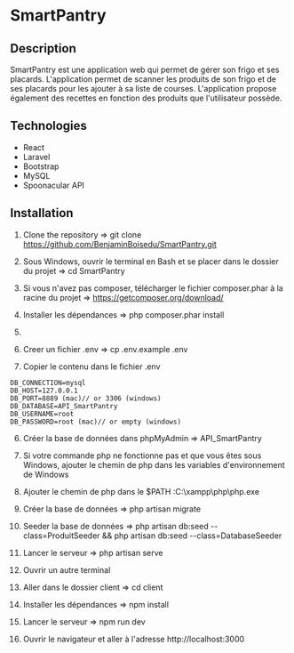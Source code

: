 # SmartPantry

## Description

SmartPantry est une application web qui permet de gérer son frigo et ses placards. L'application permet de scanner les produits de son frigo et de ses placards pour les ajouter à sa liste de courses. L'application propose également des recettes en fonction des produits que l'utilisateur possède.

## Technologies

- React
- Laravel
- Bootstrap
- MySQL
- Spoonacular API

## Installation

1. Clone the repository => git clone https://github.com/BenjaminBoisedu/SmartPantry.git

2. Sous Windows, ouvrir le terminal en Bash et se placer dans le dossier du projet => cd SmartPantry

3. Si vous n'avez pas composer, télécharger le fichier composer.phar à la racine du projet => https://getcomposer.org/download/

4. Installer les dépendances => php composer.phar install

5.

6. Creer un fichier .env => cp .env.example .env

7. Copier le contenu dans le fichier .env

```
DB_CONNECTION=mysql
DB_HOST=127.0.0.1
DB_PORT=8889 (mac)// or 3306 (windows)
DB_DATABASE=API_SmartPantry
DB_USERNAME=root
DB_PASSWORD=root (mac)// or empty (windows)
```

6. Créer la base de données dans phpMyAdmin => API_SmartPantry

7. Si votre commande php ne fonctionne pas et que vous êtes sous Windows, ajouter le chemin de php dans les variables d'environnement de Windows

8. Ajouter le chemin de php dans le $PATH :C:\xampp\php\php.exe

9. Créer la base de données => php artisan migrate

10. Seeder la base de données => php artisan db:seed --class=ProduitSeeder && php artisan db:seed --class=DatabaseSeeder

11. Lancer le serveur => php artisan serve

12. Ouvrir un autre terminal

13. Aller dans le dossier client => cd client

14. Installer les dépendances => npm install

15. Lancer le serveur => npm run dev

16. Ouvrir le navigateur et aller à l'adresse http://localhost:3000
